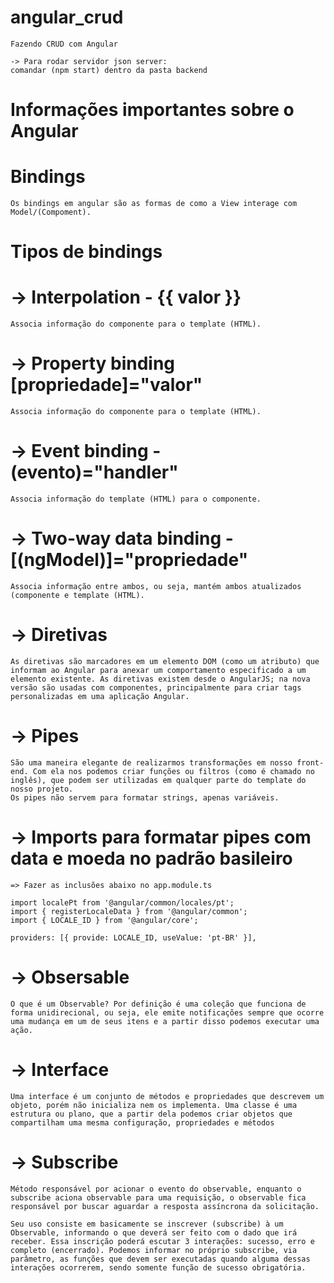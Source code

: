 # angular_crud

    Fazendo CRUD com Angular

    -> Para rodar servidor json server:
    comandar (npm start) dentro da pasta backend

# Informações importantes sobre o Angular

# Bindings

    Os bindings em angular são as formas de como a View interage com Model/(Compoment).

# Tipos de bindings

# -> Interpolation - {{ valor }}

    Associa informação do componente para o template (HTML).

# -> Property binding [propriedade]="valor"

    Associa informação do componente para o template (HTML).

# -> Event binding - (evento)="handler"

    Associa informação do template (HTML) para o componente.

# -> Two-way data binding - [(ngModel)]="propriedade"

    Associa informação entre ambos, ou seja, mantém ambos atualizados (componente e template (HTML).

# -> Diretivas

    As diretivas são marcadores em um elemento DOM (como um atributo) que informam ao Angular para anexar um comportamento especificado a um elemento existente. As diretivas existem desde o AngularJS; na nova versão são usadas com componentes, principalmente para criar tags personalizadas em uma aplicação Angular.

# -> Pipes

    São uma maneira elegante de realizarmos transformações em nosso front-end. Com ela nos podemos criar funções ou filtros (como é chamado no inglês), que podem ser utilizadas em qualquer parte do template do nosso projeto.
    Os pipes não servem para formatar strings, apenas variáveis.

# -> Imports para formatar pipes com data e moeda no padrão basileiro

    => Fazer as inclusões abaixo no app.module.ts

    import localePt from '@angular/common/locales/pt';
    import { registerLocaleData } from '@angular/common';
    import { LOCALE_ID } from '@angular/core';

    providers: [{ provide: LOCALE_ID, useValue: 'pt-BR' }],

# -> Obsersable

    O que é um Observable? Por definição é uma coleção que funciona de forma unidirecional, ou seja, ele emite notificações sempre que ocorre uma mudança em um de seus itens e a partir disso podemos executar uma ação.

# -> Interface

    Uma interface é um conjunto de métodos e propriedades que descrevem um objeto, porém não inicializa nem os implementa. Uma classe é uma estrutura ou plano, que a partir dela podemos criar objetos que compartilham uma mesma configuração, propriedades e métodos

# -> Subscribe

    Método responsável por acionar o evento do observable, enquanto o subscribe aciona observable para uma requisição, o observable fica responsável por buscar aguardar a resposta assíncrona da solicitação.

    Seu uso consiste em basicamente se inscrever (subscribe) à um Observable, informando o que deverá ser feito com o dado que irá receber. Essa inscrição poderá escutar 3 interações: sucesso, erro e completo (encerrado). Podemos informar no próprio subscribe, via parâmetro, as funções que devem ser executadas quando alguma dessas interações ocorrerem, sendo somente função de sucesso obrigatória.
